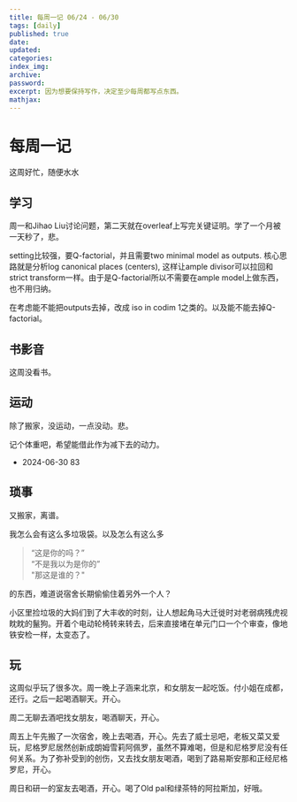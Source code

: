 ```yaml
---
title: 每周一记 06/24 - 06/30
tags: [daily]
published: true
date:
updated:
categories:
index_img:
archive:
password:
excerpt: 因为想要保持写作，决定至少每周都写点东西。
mathjax:
---
```


# 每周一记

这周好忙，随便水水

## 学习

周一和Jihao Liu讨论问题，第二天就在overleaf上写完关键证明。学了一个月被一天秒了，悲。

setting比较强，要Q-factorial，并且需要two minimal model as outputs. 核心思路就是分析log canonical places (centers), 这样让ample divisor可以拉回和strict transform一样。由于是Q-factorial所以不需要在ample model上做东西，也不用归纳。

在考虑能不能把outputs去掉，改成 iso in codim 1之类的。以及能不能去掉Q-factorial。

## 书影音

这周没看书。

## 运动

除了搬家，没运动，一点没动。悲。

记个体重吧，希望能借此作为减下去的动力。

- 2024-06-30 83

## 琐事

又搬家，离谱。

我怎么会有这么多垃圾袋。以及怎么有这么多

> “这是你的吗？”<br>
> “不是我以为是你的”<br>
> "那这是谁的？"<br>

的东西，难道说宿舍长期偷偷住着另外一个人？

小区里捡垃圾的大妈们到了大丰收的时刻，让人想起角马大迁徙时对老弱病残虎视眈眈的鬣狗。开着个电动轮椅转来转去，后来直接堵在单元门口一个个审查，像地铁安检一样，太变态了。

## 玩

这周似乎玩了很多次。周一晚上子涵来北京，和女朋友一起吃饭。付小姐在成都，还行。之后一起喝酒聊天。开心。

周二无聊去酒吧找女朋友，喝酒聊天，开心。

周五上午先搬了一次宿舍，晚上去喝酒，开心。先去了威士忌吧，老板又菜又爱玩，尼格罗尼居然创新成朗姆雪莉阿佩罗，虽然不算难喝，但是和尼格罗尼没有任何关系。为了弥补受到的创伤，又去找女朋友喝酒，喝到了路易斯安那和正经尼格罗尼，开心。

周日和研一的室友去喝酒，开心。喝了Old pal和绿茶特的阿拉斯加，好哦。
